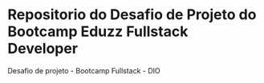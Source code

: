 # Repositorio do Desafio de Projeto do Bootcamp Eduzz Fullstack Developer
Desafio de projeto - Bootcamp Fullstack - DIO
